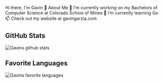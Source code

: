 Hi there, I'm Gavin 👋
About Me
🔭 I’m currently working on my Bachelors of Computer Science at Colorado School of Mines
🌱 I’m currently learning Go
📫 Check out my website at gavingarzia.com

## GitHub Stats
![Gavins github stats](https://github-readme-stats.vercel.app/api?username=ggarzia17&show_icons=true&theme=radical)

## Favorite Languages
![Gavins favorite languages](https://github-readme-stats.vercel.app/api/top-langs/?username=ggarzia17&layout=compact&theme=radical)
